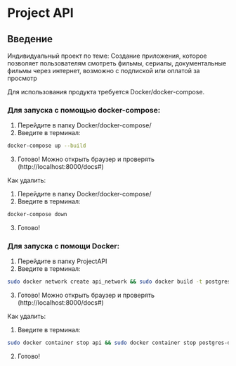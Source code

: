 # Project API

## Введение
Индивидуальный проект по теме: Создание приложения, которое позволяет пользователям смотреть фильмы, сериалы, документальные фильмы через интернет, возможно с подпиской или оплатой за просмотр

Для использования продукта требуется Docker/docker-compose.

### Для запуска с помощью docker-compose:

1) Перейдите в папку Docker/docker-compose/
2) Введите в терминал: 
```bash 
docker-compose up --build
```
3) Готово! Можно открыть браузер и проверять (http://localhost:8000/docs#)

Как удалить:
1) Перейдите в папку Docker/docker-compose/
2) Введите в терминал:
```bash
docker-compose down
```
3) Готово!

### Для запуска с помощи Docker:
1) Перейдите в папку ProjectAPI
2) Введите в терминал:
```bash
sudo docker network create api_network && sudo docker build -t postgres-database -f ./Docker/postgresql/Dockerfile ./Docker/postgresql/ && sudo docker build -t api -f ./Docker/app/Dockerfile . && sudo docker run -d --name postgres-database --network api_network -p 5432:5432 postgres-database && sudo docker run -d --name api --network api_network -p 8000:8000 api 
```
3) Готово! Можно открыть браузер и проверять (http://localhost:8000/docs#)

Как удалить:
1) Введите в терминал:
```bash
sudo docker container stop api && sudo docker container stop postgres-database && sudo docker container rm api && sudo docker container rm postgres-database && sudo docker rmi api && sudo docker rmi postgres-database && sudo docker network rm api_network
```
2) Готово!